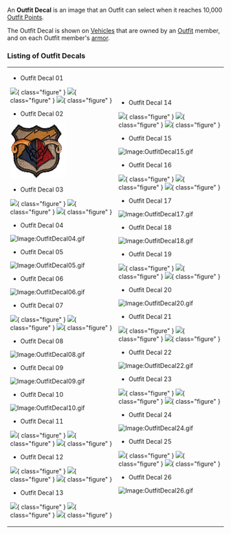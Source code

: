 An **Outfit Decal** is an image that an Outfit can select when it reaches 10,000
[Outfit Points](Outfit_Points.md).

The Outfit Decal is shown on [Vehicles](../vehicles/Vehicle.md) that are owned
by an [Outfit](Outfit.md) member, and on each Outfit member's
[armor](../armor/index.md).

### Listing of Outfit Decals

<table width="100%" border="0">
<tr>
<td>

- Outfit Decal 01

![](../images/OutfitDecal01_TR.gif){ class="figure" }
![](../images/OutfitDecal01_VS.gif){ class="figure" }
![](../images/OutfitDecal01_NC.gif){ class="figure" }

- Outfit Decal 02

![](../images/OutfitDecal02.gif "Image:OutfitDecal02.gif")

- Outfit Decal 03

![](../images/OutfitDecal03_TR.gif){ class="figure" }
![](../images/OutfitDecal03_VS.gif){ class="figure" }
![](../images/OutfitDecal03_NC.gif){ class="figure" }

- Outfit Decal 04

![](../images/OutfitDecal04.gif "Image:OutfitDecal04.gif")

- Outfit Decal 05

![](../images/OutfitDecal05.gif "Image:OutfitDecal05.gif")

- Outfit Decal 06

![](../images/OutfitDecal06.gif "Image:OutfitDecal06.gif")

- Outfit Decal 07

![](../images/OutfitDecal07_TR.gif){ class="figure" }
![](../images/OutfitDecal07_VS.gif){ class="figure" }
![](../images/OutfitDecal07_NC.gif){ class="figure" }

- Outfit Decal 08

![](../images/OutfitDecal08.gif "Image:OutfitDecal08.gif")

- Outfit Decal 09

![](../images/OutfitDecal09.gif "Image:OutfitDecal09.gif")

- Outfit Decal 10

![](../images/OutfitDecal10.gif "Image:OutfitDecal10.gif")

- Outfit Decal 11

![](../images/OutfitDecal11_TR.gif){ class="figure" }
![](../images/OutfitDecal11_VS.gif){ class="figure" }
![](../images/OutfitDecal11_NC.gif){ class="figure" }

- Outfit Decal 12

![](../images/OutfitDecal12_TR.gif){ class="figure" }
![](../images/OutfitDecal12_VS.gif){ class="figure" }
![](../images/OutfitDecal12_NC.gif){ class="figure" }

- Outfit Decal 13

![](../images/OutfitDecal13_TR.gif){ class="figure" }
![](../images/OutfitDecal13_VS.gif){ class="figure" }
![](../images/OutfitDecal13_NC.gif){ class="figure" }

</td>
<td>

- Outfit Decal 14

![](../images/OutfitDecal14_TR.gif){ class="figure" }
![](../images/OutfitDecal14_VS.gif){ class="figure" }
![](../images/OutfitDecal14_NC.gif){ class="figure" }

- Outfit Decal 15

![](../images/OutfitDecal15.gif "Image:OutfitDecal15.gif")

- Outfit Decal 16

![](../images/OutfitDecal16_TR.gif){ class="figure" }
![](../images/OutfitDecal16_VS.gif){ class="figure" }
![](../images/OutfitDecal16_NC.gif){ class="figure" }

- Outfit Decal 17

![](../images/OutfitDecal17.gif "Image:OutfitDecal17.gif")

- Outfit Decal 18

![](../images/OutfitDecal18.gif "Image:OutfitDecal18.gif")

- Outfit Decal 19

![](../images/OutfitDecal19_TR.gif){ class="figure" }
![](../images/OutfitDecal19_VS.gif){ class="figure" }
![](../images/OutfitDecal19_NC.gif){ class="figure" }

- Outfit Decal 20

![](../images/OutfitDecal20.gif "Image:OutfitDecal20.gif")

- Outfit Decal 21

![](../images/OutfitDecal21_TR.gif){ class="figure" }
![](../images/OutfitDecal21_VS.gif){ class="figure" }
![](../images/OutfitDecal21_NC.gif){ class="figure" }

- Outfit Decal 22

![](../images/OutfitDecal22.gif "Image:OutfitDecal22.gif")

- Outfit Decal 23

![](../images/OutfitDecal23_TR.gif){ class="figure" }
![](../images/OutfitDecal23_VS.gif){ class="figure" }
![](../images/OutfitDecal23_NC.gif){ class="figure" }

- Outfit Decal 24

![](../images/OutfitDecal24.gif "Image:OutfitDecal24.gif")

- Outfit Decal 25

![](../images/OutfitDecal25_TR.gif){ class="figure" }
![](../images/OutfitDecal25_VS.gif){ class="figure" }
![](../images/OutfitDecal25_NC.gif){ class="figure" }

- Outfit Decal 26

![](../images/OutfitDecal26.gif "Image:OutfitDecal26.gif")

</td>
</tr>
</table>
